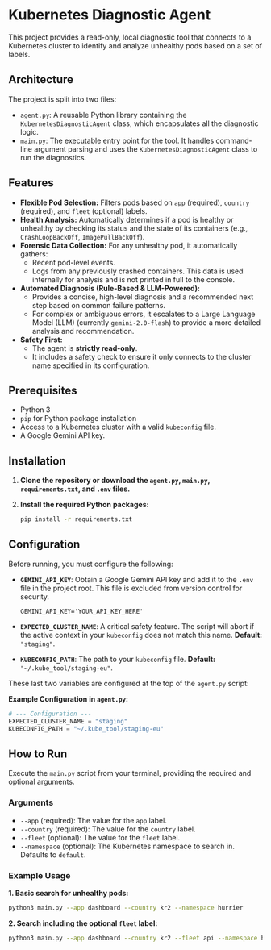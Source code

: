 # Kubernetes Diagnostic Agent

This project provides a read-only, local diagnostic tool that connects to a Kubernetes cluster to identify and analyze unhealthy pods based on a set of labels.

## Architecture

The project is split into two files:

- `agent.py`: A reusable Python library containing the `KubernetesDiagnosticAgent` class, which encapsulates all the diagnostic logic.
- `main.py`: The executable entry point for the tool. It handles command-line argument parsing and uses the `KubernetesDiagnosticAgent` class to run the diagnostics.

## Features

- **Flexible Pod Selection:** Filters pods based on `app` (required), `country` (required), and `fleet` (optional) labels.
- **Health Analysis:** Automatically determines if a pod is healthy or unhealthy by checking its status and the state of its containers (e.g., `CrashLoopBackOff`, `ImagePullBackOff`).
- **Forensic Data Collection:** For any unhealthy pod, it automatically gathers:
    - Recent pod-level events.
    - Logs from any previously crashed containers.
    This data is used internally for analysis and is not printed in full to the console.
- **Automated Diagnosis (Rule-Based & LLM-Powered):**
    - Provides a concise, high-level diagnosis and a recommended next step based on common failure patterns.
    - For complex or ambiguous errors, it escalates to a Large Language Model (LLM) (currently `gemini-2.0-flash`) to provide a more detailed analysis and recommendation.
- **Safety First:**
    - The agent is **strictly read-only**.
    - It includes a safety check to ensure it only connects to the cluster name specified in its configuration.

## Prerequisites

- Python 3
- `pip` for Python package installation
- Access to a Kubernetes cluster with a valid `kubeconfig` file.
- A Google Gemini API key.

## Installation

1.  **Clone the repository or download the `agent.py`, `main.py`, `requirements.txt`, and `.env` files.**

2.  **Install the required Python packages:**

    ```bash
    pip install -r requirements.txt
    ```

## Configuration

Before running, you must configure the following:

- **`GEMINI_API_KEY`**: Obtain a Google Gemini API key and add it to the `.env` file in the project root. This file is excluded from version control for security.

    ```
    GEMINI_API_KEY='YOUR_API_KEY_HERE'
    ```

- **`EXPECTED_CLUSTER_NAME`**: A critical safety feature. The script will abort if the active context in your `kubeconfig` does not match this name. **Default:** `"staging"`.
- **`KUBECONFIG_PATH`**: The path to your `kubeconfig` file. **Default:** `"~/.kube_tool/staging-eu"`.

These last two variables are configured at the top of the `agent.py` script:

**Example Configuration in `agent.py`:**
```python
# --- Configuration ---
EXPECTED_CLUSTER_NAME = "staging"
KUBECONFIG_PATH = "~/.kube_tool/staging-eu"
```

## How to Run

Execute the `main.py` script from your terminal, providing the required and optional arguments.

### Arguments

- `--app` (required): The value for the `app` label.
- `--country` (required): The value for the `country` label.
- `--fleet` (optional): The value for the `fleet` label.
- `--namespace` (optional): The Kubernetes namespace to search in. Defaults to `default`.

### Example Usage

**1. Basic search for unhealthy pods:**

```bash
python3 main.py --app dashboard --country kr2 --namespace hurrier
```

**2. Search including the optional `fleet` label:**

```bash
python3 main.py --app dashboard --country kr2 --fleet api --namespace hurrier
```